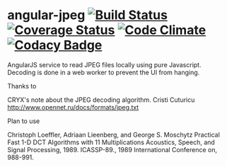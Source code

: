 angular-jpeg [![Build Status](https://travis-ci.org/michalc/angular-jpeg.svg?branch=master)](https://travis-ci.org/michalc/angular-jpeg) [![Coverage Status](https://img.shields.io/coveralls/michalc/angular-jpeg.svg?style=flat)](https://coveralls.io/r/michalc/angular-jpeg?branch=master) [![Code Climate](https://img.shields.io/codeclimate/github/michalc/angular-jpeg.svg?style=flat)](https://codeclimate.com/github/michalc/angular-jpeg) [![Codacy Badge](https://www.codacy.com/project/badge/880657ac0a9c4d178de727cfe12a2718)](https://www.codacy.com/public/michalcharemza/angular-jpeg)
============

AngularJS service to read JPEG files locally using pure Javascript. Decoding is done in a web worker to prevent the UI from hanging.

Thanks to

CRYX's note about the JPEG decoding algorithm.
Cristi Cuturicu
http://www.opennet.ru/docs/formats/jpeg.txt

Plan to use 

Christoph Loeffler, Adriaan Lieenberg, and George S. Moschytz
Practical Fast 1-D DCT Algorithms with 11 Multiplications
Acoustics, Speech, and Signal Processing, 1989. ICASSP-89., 1989 International Conference on, 988-991.